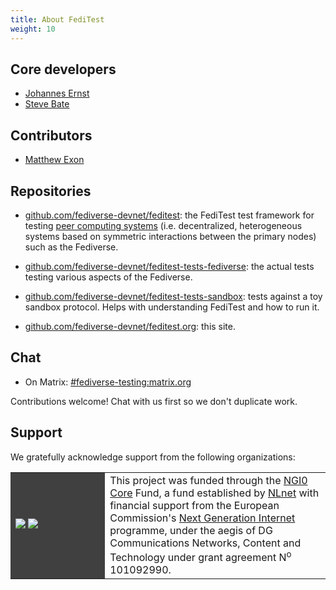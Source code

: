 ```yaml
---
title: About FediTest
weight: 10
---
```


<style>
table.people {
    width: 100%;
}
table.people td:nth-child(1) {
    width: 30%;
}
table.people td:nth-child(2) {
    width: 30%;
    text-align: center;
}
table.support td:nth-child(1) {
    width: 30%;
    background: #404040;
}
table.support img {
    max-width: 100%;
}
</style>

## Core developers

* [Johannes Ernst](https://j12t.org/)
* [Steve Bate](https://www.stevebate.net/)

## Contributors

* [Matthew Exon](https://mat.exon.name/)

## Repositories

* [github.com/fediverse-devnet/feditest](https://github.com/fediverse-devnet/feditest/): the FediTest
  test framework for testing [peer computing systems](https://peercomputing.org/)
  (i.e. decentralized, heterogeneous systems based on symmetric interactions between the primary nodes)
  such as the Fediverse.

* [github.com/fediverse-devnet/feditest-tests-fediverse](https://github.com/fediverse-devnet/feditest-tests-fediverse/):
  the actual tests testing various aspects of the Fediverse.

* [github.com/fediverse-devnet/feditest-tests-sandbox](https://github.com/fediverse-devnet/feditest-tests-sandbox/):
  tests against a toy sandbox protocol. Helps with understanding FediTest and how to run it.

* [github.com/fediverse-devnet/feditest.org](https://github.com/fediverse-devnet/feditest.org/): this site.

## Chat

* On Matrix: [#fediverse-testing:matrix.org](https://matrix.to/#/%23fediverse-testing:matrix.org)

Contributions welcome! Chat with us first so we don't duplicate work.

## Support

We gratefully acknowledge support from the following organizations:

<table class="support">
 <tr>
  <td>
   <a href="https://nlnet.nl/core"><img src="/assets/NGI0Core_tag.svg"></a>
   <a href="https://nlnet.nl/"><img src="/assets/nlnet-banner.png"></a>
  </td>
  <td>
   This project was funded through the <a href="https://nlnet.nl/core">NGI0 Core</a>
   Fund, a fund established by <a href="https://nlnet.nl/">NLnet</a>
   with financial support from the European Commission's
   <a href="https://ngi.eu/">Next Generation Internet</a> programme, under the
   aegis of DG Communications Networks, Content and Technology under grant agreement
   N<sup>o</sup> 101092990.
  </td>
 </tr>
</table>
